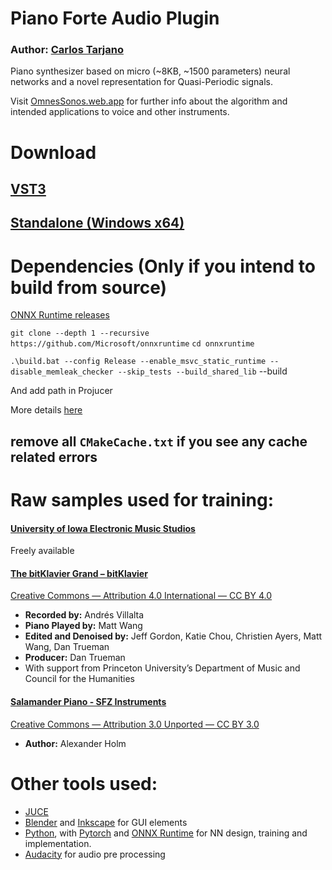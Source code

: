 # Piano Forte Audio Plugin

### Author: [Carlos Tarjano](https://carlos-tarjano.web.app/)

Piano synthesizer based on micro (~8KB, ~1500 parameters) neural networks and a novel representation for Quasi-Periodic signals.

Visit [OmnesSonos.web.app](https://omnessonos.web.app/)
for further info about the algorithm and intended applications to voice and other instruments.

# Download

## [VST3](https://github.com/tesserato/PianoForte/tree/main/Releases/VST3)

## [Standalone (Windows x64)](https://github.com/tesserato/PianoForte/tree/main/Releases/Standalone%20Plugin)

# Dependencies (Only if you intend to build from source)

[ONNX Runtime releases](https://github.com/microsoft/onnxruntime/releases)

`git clone --depth 1 --recursive https://github.com/Microsoft/onnxruntime`
`cd onnxruntime`

<!-- From rep root: -->
<!-- ` .\build.bat --config Release` -->
`.\build.bat --config Release --enable_msvc_static_runtime --disable_memleak_checker --skip_tests --build_shared_lib` --build 

<!-- Then -->
<!-- `.\build\Windows\Release> cmake.exe --build .` -->

And add path in Projucer

More details [here](https://github.com/microsoft/onnxruntime/issues/8555)


## remove all `CMakeCache.txt` if you see any cache related errors

# Raw samples used for training:

#### [University of Iowa Electronic Music Studios](https://theremin.music.uiowa.edu/MISpiano.html)
  Freely available

#### [The bitKlavier Grand – bitKlavier](https://bitklavier.com/the-bitklavier-grand/)
  [Creative Commons — Attribution 4.0 International — CC BY 4.0](https://creativecommons.org/licenses/by/4.0/)
  
  - **Recorded by:** Andrés Villalta
  - **Piano Played by:** Matt Wang
  - **Edited and Denoised by:** Jeff Gordon, Katie Chou, Christien Ayers, Matt Wang, Dan Trueman
  - **Producer:** Dan Trueman
  - With support from Princeton University’s Department of Music and Council for the Humanities

#### [Salamander Piano - SFZ Instruments](https://sfzinstruments.github.io/pianos/salamander)
  [Creative Commons — Attribution 3.0 Unported — CC BY 3.0](https://creativecommons.org/licenses/by/3.0/)
  
  - **Author:** Alexander Holm

# Other tools used:
- [JUCE](https://juce.com/)
- [Blender](https://www.blender.org/) and [Inkscape](https://inkscape.org/) for GUI elements
- [Python](https://www.python.org/), with [Pytorch](https://pytorch.org/) and [ONNX Runtime](https://onnxruntime.ai/) for NN design, training and implementation.
- [Audacity](https://www.audacityteam.org/) for audio pre processing